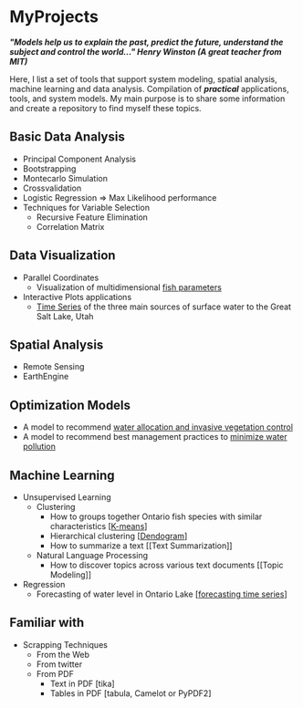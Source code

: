 # MyProjects

<i><b>"Models help us to explain the past, predict the future, understand the subject and control the world..." Henry Winston (A great teacher from MIT)</b></i>

Here, I list a set of tools that support system modeling, spatial analysis, machine learning and data analysis. Compilation of <i><b>practical</b></i> applications, tools, and system models. My main purpose is to share some information and create a repository to find myself these topics. 

[water allocation and invasive vegetation control]: https://github.com/alminagorta/Systems-model-in-Wetlands-to-Allocate-water-and-Manage-Plant-Spread

[minimize water pollution]: https://github.com/alminagorta/SimpleOptimizationModel

[fish parameters]: http://oalminagorta.byethost7.com/Fish_parameters/?i=2
[Time Series]: http://oalminagorta.byethost7.com/TSeries_GSL.html 
[K-means]: https://github.com/alminagorta/MachineLearning/tree/master/Clustering#using-k-means
[Dendogram]: https://github.com/alminagorta/MachineLearning/tree/master/Clustering#using-hierarchical-clustering
[forecasting time series]: https://github.com/alminagorta/MachineLearning


## Basic Data Analysis
* Principal Component Analysis
* Bootstrapping
* Montecarlo Simulation
* Crossvalidation
* Logistic Regression => Max Likelihood performance
* Techniques for Variable Selection
  * Recursive Feature Elimination
  * Correlation Matrix
## Data Visualization
* Parallel Coordinates
  * Visualization of multidimensional [fish parameters] 
* Interactive Plots applications
  * [Time Series] of the three main sources of surface water to the Great Salt Lake, Utah 
## Spatial Analysis
* Remote Sensing
* EarthEngine
## Optimization Models
* A model to recommend [water allocation and invasive vegetation control]
* A model to recommend best management practices to [minimize water pollution]
## Machine Learning
* Unsupervised Learning
  * Clustering
    * How to groups together Ontario fish species with similar characteristics [[K-means]]
    * Hierarchical clustering [[Dendogram]]
    * How to summarize a text [[Text Summarization]]
  * Natural Language Processing
    * How to discover topics across various text documents [[Topic Modeling]]
* Regression
  * Forecasting of water level in Ontario Lake [[forecasting time series]]
## Familiar with
* Scrapping Techniques
  * From the Web
  * From twitter  
  * From PDF 
    * Text in PDF [tika]
    * Tables in PDF [tabula, Camelot or PyPDF2]
